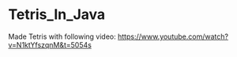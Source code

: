# Tetris_In_Java

Made Tetris with following video:
https://www.youtube.com/watch?v=N1ktYfszqnM&t=5054s